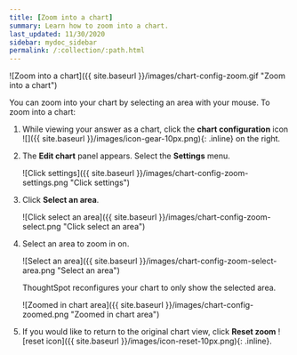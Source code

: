 ```yaml
---
title: [Zoom into a chart]
summary: Learn how to zoom into a chart.
last_updated: 11/30/2020
sidebar: mydoc_sidebar
permalink: /:collection/:path.html
---
```

![Zoom into a chart]({{ site.baseurl }}/images/chart-config-zoom.gif "Zoom into a chart")

You can zoom into your chart by selecting an area with your mouse. To zoom into a chart:

1. While viewing your answer as a chart, click the **chart configuration** icon ![]({{ site.baseurl }}/images/icon-gear-10px.png){: .inline} on the right.

2. The **Edit chart** panel appears. Select the **Settings** menu.

     ![Click settings]({{ site.baseurl }}/images/chart-config-zoom-settings.png "Click settings")

3. Click **Select an area**.

     ![Click select an area]({{ site.baseurl }}/images/chart-config-zoom-select.png "Click select an area")

4. Select an area to zoom in on.

    ![Select an area]({{ site.baseurl }}/images/chart-config-zoom-select-area.png "Select an area")

    ThoughtSpot reconfigures your chart to only show the selected area.

     ![Zoomed in chart area]({{ site.baseurl }}/images/chart-config-zoomed.png "Zoomed in chart area")

4. If you would like to return to the original chart view, click **Reset zoom** ![reset icon]({{ site.baseurl }}/images/icon-reset-10px.png){: .inline}.

